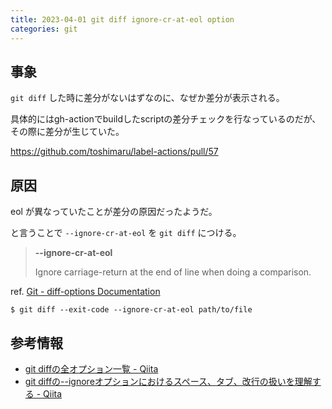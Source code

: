 ```yaml
---
title: 2023-04-01 git diff ignore-cr-at-eol option
categories: git
---
```


## 事象

`git diff` した時に差分がないはずなのに、なぜか差分が表示される。

具体的にはgh-actionでbuildしたscriptの差分チェックを行なっているのだが、その際に差分が生じていた。

<https://github.com/toshimaru/label-actions/pull/57>

## 原因

eol が異なっていたことが差分の原因だったようだ。

と言うことで `--ignore-cr-at-eol` を `git diff` につける。

> **\-\-ignore-cr-at-eol**
>
> Ignore carriage-return at the end of line when doing a comparison.

ref. [Git - diff-options Documentation](https://git-scm.com/docs/diff-options)

```console
$ git diff --exit-code --ignore-cr-at-eol path/to/file
```

## 参考情報

- [git diffの全オプション一覧 - Qiita](https://qiita.com/rana_kualu/items/09d2dd379019b8ef0335#--ignore-space-at-eol)
- [git diffの--ignoreオプションにおけるスペース、タブ、改行の扱いを理解する - Qiita](https://qiita.com/odekekepeanuts/items/8a056b87c9e481e07e57)
